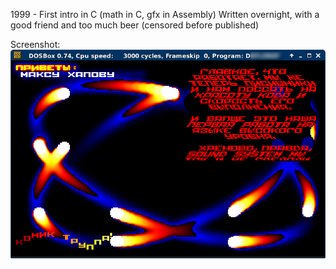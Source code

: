 1999 - First intro in C (math in C, gfx in Assembly)
Written overnight, with a good friend and too much beer
(censored before published)

Screenshot:
![Screenshot](/_screenshots/1.png)
